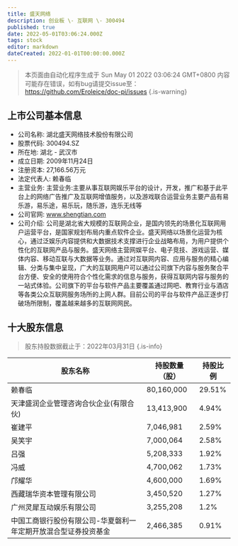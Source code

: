 ```yaml
---
title: 盛天网络
description: 创业板 \- 互联网 \- 300494
published: true
date: 2022-05-01T03:06:24.000Z
tags: stock
editor: markdown
dateCreated: 2022-01-01T00:00:00.000Z
---
```


> 本页面由自动化程序生成于 Sun May 01 2022 03:06:24 GMT+0800
> 内容可能存在错误，如有bug请提交issue至：https://github.com/Eroleice/doc-pi/issues
{.is-warning}

## 上市公司基本信息
- 公司名称: 湖北盛天网络技术股份有限公司
- 股票代码: 300494.SZ
- 所在地: 湖北 - 武汉市
- 成立日期: 2009年11月24日
- 注册资本: 27,166.56万元
- 法定代表人: 赖春临
- 主营业务: 主营业务:主要从事互联网娱乐平台的设计，开发，推广和基于此平台上的网络广告推广及互联网增值服务，以及游戏联合运营业务主要产品有易乐游，易乐途，易乐玩，随乐游，连乐无线等
- 公司官网: www.shengtian.com
- 公司介绍: 公司是湖北省大规模的互联网企业，是国内领先的场景化互联网用户运营平台，是国家规划布局内重点软件企业。盛天网络以场景化运营为核心，通过泛娱乐内容提供和大数据技术支撑进行企业战略布局，为用户提供个性化的互联网产品与服务。盛天网络主营网娱平台、电子竞技、游戏运营、媒体内容、移动互联与大数据等业务。通过对互联网内容、应用与服务的精心编辑、分类与集中呈现，广大的互联网用户可以通过公司旗下内容与服务聚合平台方便、安全的使用符合个性化需求的信息与服务，获得互联网内容与服务的一站式体验。公司旗下的平台与软件产品主要覆盖通过网吧、教育行业与酒店等各类公众互联网服务场所的上网人群。目前公司的平台与软件产品正逐步打破场所限制，覆盖越来越多的互联网网民。


## 十大股东信息
> 股东持股数据截止于：2022年03月31日
{.is-info}

| 股东名称 | 持股数量（股） | 持股比例 |
| --- | --- | --- |
| 赖春临 | 80,160,000 | 29.51% |
| 天津盛润企业管理咨询合伙企业(有限合伙) | 13,413,900 | 4.94% |
| 崔建平 | 7,046,981 | 2.59% |
| 吴笑宇 | 7,000,064 | 2.58% |
| 吕强 | 5,208,333 | 1.92% |
| 冯威 | 4,700,062 | 1.73% |
| 邝耀华 | 4,600,000 | 1.69% |
| 西藏瑞华资本管理有限公司 | 3,450,520 | 1.27% |
| 广州灵犀互动娱乐有限公司 | 3,255,208 | 1.2% |
| 中国工商银行股份有限公司-华夏磐利一年定期开放混合型证券投资基金 | 2,466,385 | 0.91% |




